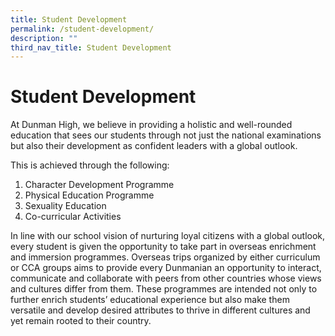 ```yaml
---
title: Student Development
permalink: /student-development/
description: ""
third_nav_title: Student Development
---
```


Student Development
===================

At Dunman High, we believe in providing a holistic and well-rounded education that sees our students through not just the national examinations but also their development as confident leaders with a global outlook.

This is achieved through the following:

1.  Character Development Programme
2.  Physical Education Programme
3.  Sexuality Education
4.  Co-curricular Activities

In line with our school vision of nurturing loyal citizens with a global outlook, every student is given the opportunity to take part in overseas enrichment and immersion programmes. Overseas trips organized by either curriculum or CCA groups aims to provide every Dunmanian an opportunity to interact, communicate and collaborate with peers from other countries whose views and cultures differ from them. These programmes are intended not only to further enrich students’ educational experience but also make them versatile and develop desired attributes to thrive in different cultures and yet remain rooted to their country.